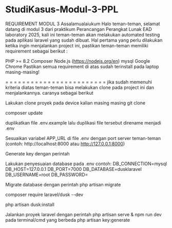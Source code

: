 # StudiKasus-Modul-3-PPL
REQUIREMENT MODUL 3
Assalamualaiukum 
Halo teman-teman, selamat datang di modul 3 dari praktikum Perancangan Perangkat Lunak EAD laboratory 2025, kali ini teman-teman akan melakukan automated testing pada aplikasi laravel yang sudah dibuat. Hal pertama yang perlu dilakukan ketika ingin menjalankan project ini, pastikan teman-teman memiliki requirement sebagai berikut :

PHP >= 8.2
Composer
Node.js (https://nodejs.org/en)
mysql
Google Chrome
Pastikan semua requirement di atas sudah terinstall pada laptop masing-masing!

= = = = = = = = = = = = = = = = = = = = = = = =
jika sudah memenuhi kriteria diatas teman-teman bisa melakukan clone pada project ini dan menjalankannya. caranya sebagai berikut 

Lakukan clone proyek pada device kalian masing masing git clone

composer update

duplikatkan file .env.example lalu duplikasi file tersebut direname menjadi .env 

Sesuaikan variabel APP_URL di file .env dengan port server teman-teman (contoh: http://localhost:8000 atau http://127.0.0.1:8000)

Generate key dengan perintah 

Lakukan penyesuaian database pada .env 
contoh: DB_CONNECTION=mysql DB_HOST=127.0.0.1 DB_PORT=7000 DB_DATABASE=dusklaravel DB_USERNAME=root DB_PASSWORD=

Migrate database dengan perintah php artisan migrate

composer require laravel/dusk --dev

php artisan dusk:install

Jalankan proyek laravel dengan perintah php artisan serve & npm run dev pada terminal/cmd yang berbeda
php artisan key:generate